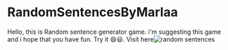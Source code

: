 # RandomSentencesByMarlaa
Hello, this is Random sentence generator game. i'm suggesting this game and i hope that you have fun. Try it 😄😃. Visit here![random sentences](https://user-images.githubusercontent.com/120242845/207301148-957a1f02-1251-4c5c-a0c0-73324aa2ba16.jpg)
